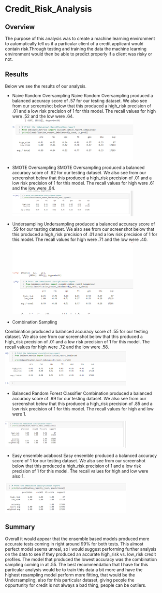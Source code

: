 # Credit_Risk_Analysis
## Overview
The purpose of this analysis was to create a machine learning environment to automatically tell us if a particular client of a credit applicant would contain risk.Through testing and training the data the machine learning environment would then be able to predict properly if a client was risky or not.

## Results
Below we see the results of our analysis.
*  Naive Random Oversampling 
Naive Random Oversampling produced a balanced accuracy score of .57 for our testing dataset. We also see from our screenshot below that this produced a high_risk precision of .01 and a low risk precision of 1 for this model. The recall values for high were .52 and the low were .64. <img src='Resources/Naive_random.png' width='400'>

* SMOTE Oversampling
SMOTE Oversampling produced a balanced accuracy score of .62 for our testing dataset. We also see from our screenshot below that this produced a high_risk precision of .01 and a low risk precision of 1 for this model. The recall values for high were .61 and the low were .64. <img src='Resources/SMOTE.png' width='400'>

*   Undersampling
Undersampling produced a balanced accuracy score of .59 for our testing dataset. We also see from our screenshot below that this produced a high_risk precision of .01 and a low risk precision of 1 for this model. The recall values for high were .71 and the low were .40. <img src='Resources/Undersampling.png' width='400'>

*   Combination Sampling

Combination produced a balanced accuracy score of .55 for our testing dataset. We also see from our screenshot below that this produced a high_risk precision of .01 and a low risk precision of 1 for this model. The recall values for high were .72 and the low were .58. <img src='Resources/Combination.png' width='400'>

*   Balanced Random Forest Classifier
Combination produced a balanced accuracy score of .99 for our testing dataset. We also see from our screenshot below that this produced a high_risk precision of .85 and a low risk precision of 1 for this model. The recall values for high and low were 1.
<img src='Resources/Balanced.png' width='400'>

*   Easy ensemble adaboost
Easy ensemble produced a balanced accuracy score of 1 for our testing dataset. We also see from our screenshot below that this produced a high_risk precision of 1 and a low risk precision of 1 for this model. The recall values for high and low were also 1.
<img src='Resources/Easy.png' width='400'>

## Summary
Overall it would appear that the ensemble based models produced more accurate tests coming in right around 99% for both tests. This almost perfect model seems unreal, so i would suggest performing further analysis on the data to see if they produced an accurate high_risk vs. low_risk credit profiles. The model that produced the lowest accuracy was the combination sampling coming in at .55. The best recommendation that I have for this particular analysis would be to train this data a bit more and have the highest resampling model perform more fitting, that would be the Undersampling, also for this particular dataset, giving people the oppurtunity for credit is not always a bad thing, people can be outliers.